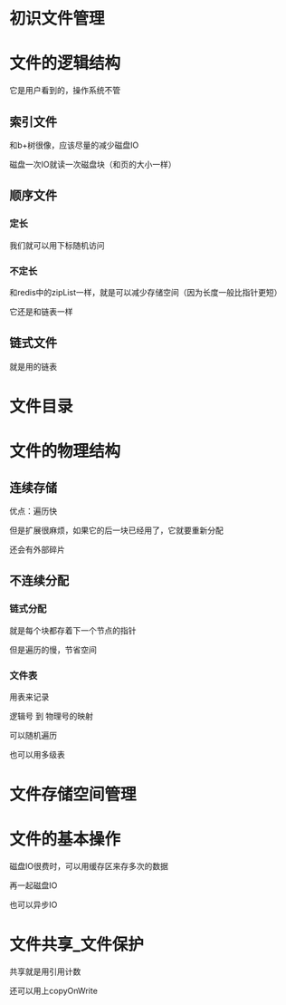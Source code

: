 # 初识文件管理



# 文件的逻辑结构

它是用户看到的，操作系统不管



## 索引文件

和b+树很像，应该尽量的减少磁盘IO

磁盘一次IO就读一次磁盘块（和页的大小一样）



## 顺序文件



### 定长

我们就可以用下标随机访问



### 不定长

和redis中的zipList一样，就是可以减少存储空间（因为长度一般比指针更短）

它还是和链表一样



## 链式文件

就是用的链表



# 文件目录



# 文件的物理结构



## 连续存储

优点：遍历快

但是扩展很麻烦，如果它的后一块已经用了，它就要重新分配

还会有外部碎片



## 不连续分配



### 链式分配

就是每个块都存着下一个节点的指针

但是遍历的慢，节省空间



### 文件表

用表来记录

逻辑号 到 物理号的映射

可以随机遍历

也可以用多级表



# 文件存储空间管理



# 文件的基本操作

磁盘IO很费时，可以用缓存区来存多次的数据

再一起磁盘IO

也可以异步IO



# 文件共享_文件保护

共享就是用引用计数

还可以用上copyOnWrite

